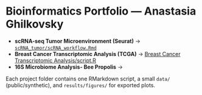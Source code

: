# Bioinformatics Portfolio — Anastasia Ghilkovsky


- **scRNA-seq Tumor Microenvironment (Seurat)** → [`scRNA_tumor/scRNA_workflow.Rmd`](scRNA_tumor/scRNA_workflow.Rmd)
- **Breast Cancer Transcriptomic Analysis (TCGA)** → [Breast Cancer Transcriptomic Analysis/script.R](https://github.com/aghilkovsky/Bioinformatics-Portfolio/blob/main/Breast%20Cancer%20Transcriptomic%20Analysis/script.R)
- **16S Microbiome Analysis- Bee Propolis** →


Each project folder contains one RMarkdown script, a small `data/` (public/synthetic), and `results/figures/` for exported plots. 
